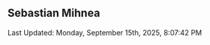 <h2>Sebastian Mihnea</h2>

<!--RECENT_ACTIVITY:start-->
<!--RECENT_ACTIVITY:end-->
<!--RECENT_ACTIVITY:last_update-->
Last Updated: Monday, September 15th, 2025, 8:07:42 PM
<!--RECENT_ACTIVITY:last_update_end-->

<!---LOL-STATS-START-HERE--->
<!---LOL-STATS-END-HERE--->
